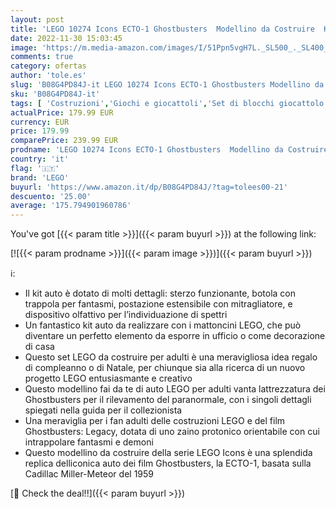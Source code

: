 ```yaml
---
layout: post
title: 'LEGO 10274 Icons ECTO-1 Ghostbusters  Modellino da Costruire  Kit Auto per Adulti  Modello da Collezione  Idea Regalo per Decorare Casa'
date: 2022-11-30 15:03:45
image: 'https://m.media-amazon.com/images/I/51Ppn5vgH7L._SL500_._SL400_.jpg'
comments: true
category: ofertas
author: 'tole.es'
slug: 'B08G4PD84J-it LEGO 10274 Icons ECTO-1 Ghostbusters Modellino da...'
sku: 'B08G4PD84J-it'
tags: [ 'Costruzioni','Giochi e giocattoli','Set di blocchi giocattolo impilabili','lego','🇮🇹', ]
actualPrice: 179.99 EUR
currency: EUR
price: 179.99
comparePrice: 239.99 EUR
prodname: 'LEGO 10274 Icons ECTO-1 Ghostbusters  Modellino da Costruire  Kit Auto per Adulti  Modello da Collezione  Idea Regalo per Decorare Casa'
country: 'it'
flag: '🇮🇹'
brand: 'LEGO'
buyurl: 'https://www.amazon.it/dp/B08G4PD84J/?tag=tolees00-21'
descuento: '25.00'
average: '175.794901960786'
---
```


You've got [{{< param title >}}]({{< param buyurl >}}) at the following link:

[![{{< param prodname >}}]({{< param image >}})]({{< param buyurl >}})

ℹ️:

- Il kit auto è dotato di molti dettagli: sterzo funzionante, botola con trappola per fantasmi, postazione estensibile con mitragliatore, e dispositivo olfattivo per l’individuazione di spettri
- Un fantastico kit auto da realizzare con i mattoncini LEGO, che può diventare un perfetto elemento da esporre in ufficio o come decorazione di casa
- Questo set LEGO da costruire per adulti è una meravigliosa idea regalo di compleanno o di Natale, per chiunque sia alla ricerca di un nuovo progetto LEGO entusiasmante e creativo
- Questo modellino fai da te di auto LEGO per adulti vanta lattrezzatura dei Ghostbusters per il rilevamento del paranormale, con i singoli dettagli spiegati nella guida per il collezionista
- Una meraviglia per i fan adulti delle costruzioni LEGO e del film Ghostbusters: Legacy, dotata di uno zaino protonico orientabile con cui intrappolare fantasmi e demoni
- Questo modellino da costruire della serie LEGO Icons è una splendida replica delliconica auto dei film Ghostbusters, la ECTO-1, basata sulla Cadillac Miller-Meteor del 1959

[🛒 Check the deal!!]({{< param buyurl >}})
